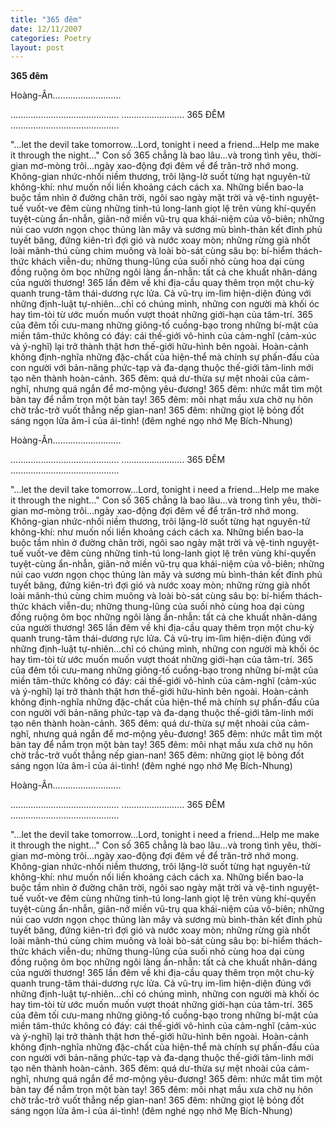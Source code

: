 ```yaml
---
title: "365 đêm"
date: 12/11/2007
categories: Poetry
layout: post
---
```


**365 đêm**

Hoàng-Ân...........................

...........................................
.........................  365 ĐÊM
........................................... 

"...let the devil take tomorrow...Lord, tonight i need a friend...Help me make it through the night..."
Con số 365 chẳng là bao lâu...và trong tình yêu, thời-gian mơ-mòng trôi...ngày xao-động đợi đêm về để trăn-trở nhớ mong. Không-gian nhức-nhối niềm thương, trôi lặng-lờ suốt từng hạt nguyên-tử không-khí: như muốn nối liền khoảng cách cách xa. Những biển bao-la buộc tầm nhìn ở đường chân trời, ngôi sao ngày mặt trời và vệ-tinh nguyệt-tuế vuốt-ve đêm cùng những tinh-tú long-lanh giọt lệ trên vùng khí-quyển tuyệt-cùng ẩn-nhẫn, giãn-nở miền vũ-trụ qua khái-niệm của vô-biên; những núi cao vươn ngọn chọc thủng làn mây và sương mù bình-thản kết đỉnh phủ tuyết băng, đứng kiên-trì đợi gió và nước xoay mòn; những rừng già nhốt loài mãnh-thú cùng chim muông và loài bò-sát cùng sâu bọ: bí-hiểm thách-thức khách viễn-du; những thung-lũng của suối nhỏ cùng hoa dại cùng đồng ruộng ôm bọc những ngôi làng ẩn-nhẫn: tất cả che khuất nhân-dáng của người thương!
365 lần đêm về khi địa-cầu quay thêm trọn một chu-kỳ quanh trung-tâm thái-dương rực lửa. Cả vũ-trụ im-lìm hiện-diện đúng với những định-luật tự-nhiên...chỉ có chúng mình, những con người mà khối óc hay tìm-tòi từ ước muốn muốn vượt thoát những giới-hạn của tâm-trí. 365 của đêm tối cưu-mang những giông-tố cuồng-bạo trong những bí-mật của miền tâm-thức không có đáy: cái thế-giới vô-hình của cảm-nghĩ (cảm-xúc và ý-nghĩ) lại trở thành thật hơn thế-giới hữu-hình bên ngoài. Hoàn-cảnh không định-nghĩa những đặc-chất của hiện-thể mà chính sự phấn-đấu của con người với bản-năng phức-tạp và đa-dạng thuộc thế-giới tâm-linh mới tạo nên thành hoàn-cảnh. 365 đêm: quá dư-thừa sự mệt nhoài của cảm-nghĩ, nhưng quá ngắn để mơ-mộng yêu-đương!
365 đêm: nhức mắt tìm một bàn tay để nắm trọn một bàn tay! 365 đêm: môi nhạt mầu xưa chờ nụ hôn chờ trắc-trở vuốt thẳng nếp gian-nan! 365 đêm: những giọt lệ bỏng đốt sáng ngọn lửa âm-ỉ của ái-tình!
(đêm nghé ngọ nhớ Mẹ Bích-Nhung)

Hoàng-Ân...........................

...........................................
.........................  365 ĐÊM
........................................... 

"...let the devil take tomorrow...Lord, tonight i need a friend...Help me make it through the night..."
Con số 365 chẳng là bao lâu...và trong tình yêu, thời-gian mơ-mòng trôi...ngày xao-động đợi đêm về để trăn-trở nhớ mong. Không-gian nhức-nhối niềm thương, trôi lặng-lờ suốt từng hạt nguyên-tử không-khí: như muốn nối liền khoảng cách cách xa. Những biển bao-la buộc tầm nhìn ở đường chân trời, ngôi sao ngày mặt trời và vệ-tinh nguyệt-tuế vuốt-ve đêm cùng những tinh-tú long-lanh giọt lệ trên vùng khí-quyển tuyệt-cùng ẩn-nhẫn, giãn-nở miền vũ-trụ qua khái-niệm của vô-biên; những núi cao vươn ngọn chọc thủng làn mây và sương mù bình-thản kết đỉnh phủ tuyết băng, đứng kiên-trì đợi gió và nước xoay mòn; những rừng già nhốt loài mãnh-thú cùng chim muông và loài bò-sát cùng sâu bọ: bí-hiểm thách-thức khách viễn-du; những thung-lũng của suối nhỏ cùng hoa dại cùng đồng ruộng ôm bọc những ngôi làng ẩn-nhẫn: tất cả che khuất nhân-dáng của người thương!
365 lần đêm về khi địa-cầu quay thêm trọn một chu-kỳ quanh trung-tâm thái-dương rực lửa. Cả vũ-trụ im-lìm hiện-diện đúng với những định-luật tự-nhiên...chỉ có chúng mình, những con người mà khối óc hay tìm-tòi từ ước muốn muốn vượt thoát những giới-hạn của tâm-trí. 365 của đêm tối cưu-mang những giông-tố cuồng-bạo trong những bí-mật của miền tâm-thức không có đáy: cái thế-giới vô-hình của cảm-nghĩ (cảm-xúc và ý-nghĩ) lại trở thành thật hơn thế-giới hữu-hình bên ngoài. Hoàn-cảnh không định-nghĩa những đặc-chất của hiện-thể mà chính sự phấn-đấu của con người với bản-năng phức-tạp và đa-dạng thuộc thế-giới tâm-linh mới tạo nên thành hoàn-cảnh. 365 đêm: quá dư-thừa sự mệt nhoài của cảm-nghĩ, nhưng quá ngắn để mơ-mộng yêu-đương!
365 đêm: nhức mắt tìm một bàn tay để nắm trọn một bàn tay! 365 đêm: môi nhạt mầu xưa chờ nụ hôn chờ trắc-trở vuốt thẳng nếp gian-nan! 365 đêm: những giọt lệ bỏng đốt sáng ngọn lửa âm-ỉ của ái-tình!
(đêm nghé ngọ nhớ Mẹ Bích-Nhung)

Hoàng-Ân...........................

...........................................
.........................  365 ĐÊM
........................................... 

"...let the devil take tomorrow...Lord, tonight i need a friend...Help me make it through the night..."
Con số 365 chẳng là bao lâu...và trong tình yêu, thời-gian mơ-mòng trôi...ngày xao-động đợi đêm về để trăn-trở nhớ mong. Không-gian nhức-nhối niềm thương, trôi lặng-lờ suốt từng hạt nguyên-tử không-khí: như muốn nối liền khoảng cách cách xa. Những biển bao-la buộc tầm nhìn ở đường chân trời, ngôi sao ngày mặt trời và vệ-tinh nguyệt-tuế vuốt-ve đêm cùng những tinh-tú long-lanh giọt lệ trên vùng khí-quyển tuyệt-cùng ẩn-nhẫn, giãn-nở miền vũ-trụ qua khái-niệm của vô-biên; những núi cao vươn ngọn chọc thủng làn mây và sương mù bình-thản kết đỉnh phủ tuyết băng, đứng kiên-trì đợi gió và nước xoay mòn; những rừng già nhốt loài mãnh-thú cùng chim muông và loài bò-sát cùng sâu bọ: bí-hiểm thách-thức khách viễn-du; những thung-lũng của suối nhỏ cùng hoa dại cùng đồng ruộng ôm bọc những ngôi làng ẩn-nhẫn: tất cả che khuất nhân-dáng của người thương!
365 lần đêm về khi địa-cầu quay thêm trọn một chu-kỳ quanh trung-tâm thái-dương rực lửa. Cả vũ-trụ im-lìm hiện-diện đúng với những định-luật tự-nhiên...chỉ có chúng mình, những con người mà khối óc hay tìm-tòi từ ước muốn muốn vượt thoát những giới-hạn của tâm-trí. 365 của đêm tối cưu-mang những giông-tố cuồng-bạo trong những bí-mật của miền tâm-thức không có đáy: cái thế-giới vô-hình của cảm-nghĩ (cảm-xúc và ý-nghĩ) lại trở thành thật hơn thế-giới hữu-hình bên ngoài. Hoàn-cảnh không định-nghĩa những đặc-chất của hiện-thể mà chính sự phấn-đấu của con người với bản-năng phức-tạp và đa-dạng thuộc thế-giới tâm-linh mới tạo nên thành hoàn-cảnh. 365 đêm: quá dư-thừa sự mệt nhoài của cảm-nghĩ, nhưng quá ngắn để mơ-mộng yêu-đương!
365 đêm: nhức mắt tìm một bàn tay để nắm trọn một bàn tay! 365 đêm: môi nhạt mầu xưa chờ nụ hôn chờ trắc-trở vuốt thẳng nếp gian-nan! 365 đêm: những giọt lệ bỏng đốt sáng ngọn lửa âm-ỉ của ái-tình!
(đêm nghé ngọ nhớ Mẹ Bích-Nhung)
